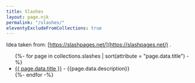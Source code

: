 ```yaml
---
title: Slashes
layout: page.njk
permalink: "/slashes/"
eleventyExcludeFromCollections: true
---
```


Idea taken from: [https://slashpages.net/](https://slashpages.net/) .

<ul>
{%- for page in collections.slashes | sort(attribute = "page.data.title") -%}
<li><a href="{{page.url}}">{{ page.data.title }}</a> - {{page.data.description}}</li>
{%- endfor -%}
</ul>
